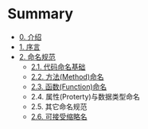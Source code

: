 # Summary

* [0. 介绍](README.md)
* [1. 序言](1.md)
* [2. 命名规范](2.md)
  * [2.1. 代码命名基础](2/21.md)
  * [2.2. 方法\(Method\)命名](2/22.md)
  * [2.3. 函数\(Function\)命名](2/23.md)
  * 2.4. 属性\(Proterty\)与数据类型命名
  * 2.5. 其它命名规范
  * [2.6. 可接受缩略名](2/26-ke-jie-shou-suo-lve-ming.md)

